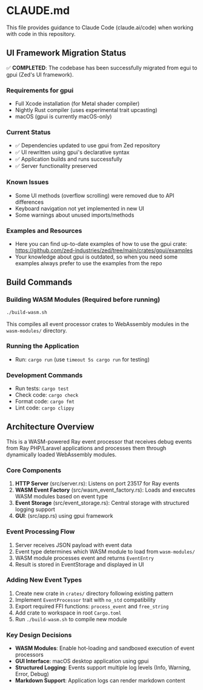 # CLAUDE.md

This file provides guidance to Claude Code (claude.ai/code) when working with code in this repository.

## UI Framework Migration Status

✅ **COMPLETED**: The codebase has been successfully migrated from egui to gpui (Zed's UI framework).

### Requirements for gpui
- Full Xcode installation (for Metal shader compiler)
- Nightly Rust compiler (uses experimental trait upcasting)
- macOS (gpui is currently macOS-only)

### Current Status
- ✅ Dependencies updated to use gpui from Zed repository
- ✅ UI rewritten using gpui's declarative syntax
- ✅ Application builds and runs successfully
- ✅ Server functionality preserved

### Known Issues
- Some UI methods (overflow scrolling) were removed due to API differences
- Keyboard navigation not yet implemented in new UI
- Some warnings about unused imports/methods

### Examples and Resources
- Here you can find up-to-date examples of how to use the gpui crate: https://github.com/zed-industries/zed/tree/main/crates/gpui/examples
- Your knowledge about gpui is outdated, so when you need some examples always prefer to use the examples from the repo

## Build Commands

### Building WASM Modules (Required before running)
```bash
./build-wasm.sh
```
This compiles all event processor crates to WebAssembly modules in the `wasm-modules/` directory.

### Running the Application
- Run: `cargo run` (use `timeout 5s cargo run` for testing)

### Development Commands
- Run tests: `cargo test`
- Check code: `cargo check`
- Format code: `cargo fmt`
- Lint code: `cargo clippy`

## Architecture Overview

This is a WASM-powered Ray event processor that receives debug events from Ray PHP/Laravel applications and processes them through dynamically loaded WebAssembly modules.

### Core Components

1. **HTTP Server** (src/server.rs): Listens on port 23517 for Ray events
2. **WASM Event Factory** (src/wasm_event_factory.rs): Loads and executes WASM modules based on event type
3. **Event Storage** (src/event_storage.rs): Central storage with structured logging support
4. **GUI**: (src/app.rs) using gpui framework

### Event Processing Flow

1. Server receives JSON payload with event data
2. Event type determines which WASM module to load from `wasm-modules/`
3. WASM module processes event and returns `EventEntry`
4. Result is stored in EventStorage and displayed in UI

### Adding New Event Types

1. Create new crate in `crates/` directory following existing pattern
2. Implement `EventProcessor` trait with `no_std` compatibility
3. Export required FFI functions: `process_event` and `free_string`
4. Add crate to workspace in root `Cargo.toml`
5. Run `./build-wasm.sh` to compile new module

### Key Design Decisions

- **WASM Modules**: Enable hot-loading and sandboxed execution of event processors
- **GUI Interface**: macOS desktop application using gpui
- **Structured Logging**: Events support multiple log levels (Info, Warning, Error, Debug)
- **Markdown Support**: Application logs can render markdown content